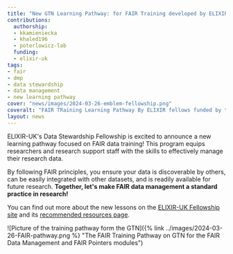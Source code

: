 ```yaml
---
title: "New GTN Learning Pathway: for FAIR Training developed by ELIXIR-UK Data Stewardship Fellows and Experts"
contributions:
  authorship: 
  - kkamieniecka
  - khaled196
  - poterlowicz-lab
  funding:
  - elixir-uk
tags:
- fair
- dmp
- data stewardship
- data management
- new learning pathway
cover: "news/images/2024-03-26-emblem-fellowship.png" 
coveralt: "FAIR TRaining Learning Pathway By ELIXIR fellows funded by the ELIXIR UK DASH project"
layout: news
---
```


ELIXIR-UK's Data Stewardship Fellowship is excited to announce a new learning pathway focused on FAIR data training! This program equips researchers and research support staff with the skills to effectively manage their research data.

By following FAIR principles, you ensure your data is discoverable by others, can be easily integrated with other datasets, and is readily available for future research. **Together, let's make FAIR data management a standard practice in research!**

You can find out more about the new lessons on the [ELIXIR-UK Fellowship site](http://fellowship.elixiruknode.org/) and its [recommended resources page](https://fellowship.elixiruknode.org/training_materials/).

![Picture of the training pathway form the GTN]({% link ../images/2024-03-26-FAIR-pathway.png %} "The FAIR Training Pathway on GTN for the FAIR Data Management and FAIR Pointers modules")